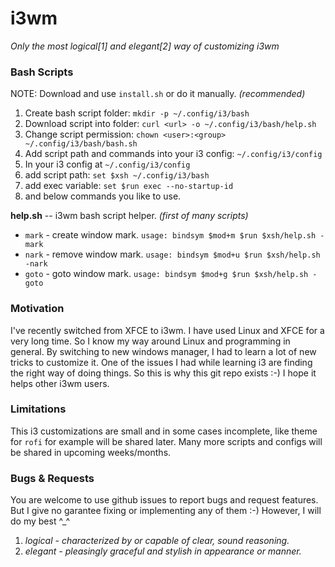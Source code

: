 # i3wm
*Only the most logical[1] and elegant[2] way of customizing i3wm*

### Bash Scripts
NOTE: Download and use ``install.sh`` or do it manually. *(recommended)*
1. Create bash script folder: ``mkdir -p ~/.config/i3/bash``
2. Download script into folder: ``curl <url> -o ~/.config/i3/bash/help.sh``
3. Change script permission: ``chown <user>:<group> ~/.config/i3/bash/bash.sh``
4. Add script path and commands into your i3 config: ``~/.config/i3/config``
5. In your i3 config at ``~/.config/i3/config``
7. add script path: ``set $xsh ~/.config/i3/bash``
8. add exec variable: ``set $run exec --no-startup-id``
9. and below commands you like to use. 

**help.sh** -- i3wm bash script helper. *(first of many scripts)*
 * ``mark`` - create window mark.
  ``usage: bindsym $mod+m $run $xsh/help.sh -mark``
 * ``nark`` - remove window mark.
  ``usage: bindsym $mod+u $run $xsh/help.sh -nark``
 * ``goto`` - goto window mark.
  ``usage: bindsym $mod+g $run $xsh/help.sh -goto``
  
### Motivation
I've recently switched from XFCE to i3wm. I have used Linux and XFCE for a very long time. So I know my way around Linux and programming in general. By switching to new windows manager, I had to learn a lot of new tricks to customize it. One of the issues I had while learning i3 are finding the right way of doing things. So this is why this git repo exists :-) I hope it helps other i3wm users.

### Limitations
This i3 customizations are small and in some cases incomplete, like theme for ``rofi`` for example will be shared later. Many more scripts and configs will be shared in upcoming weeks/months.

### Bugs & Requests
You are welcome to use github issues to report bugs and request features. But I give no garantee fixing or implementing any of them :-) However, I will do my best ^_^

1. *logical - characterized by or capable of clear, sound reasoning.*
2. *elegant - pleasingly graceful and stylish in appearance or manner.*
